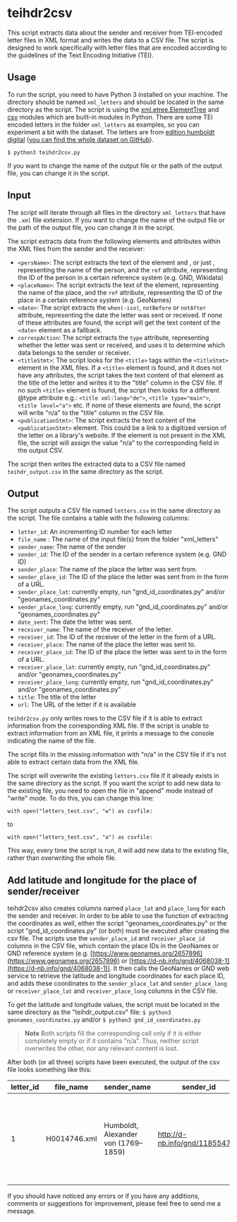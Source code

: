 # teihdr2csv

This script extracts data about the sender and receiver from TEI-encoded letter files in XML format and writes the data to a CSV file. The script is designed to work specifically with letter files that are encoded according to the guidelines of the Text Encoding Initiative (TEI).

## Usage

To run the script, you need to have Python 3 installed on your machine. The directory should be named `xml_letters` and should be located in the same directory as the script. The script is using the [xml.etree.ElementTree](https://docs.python.org/3/library/xml.etree.elementtree.html) and [csv](https://docs.python.org/3/library/csv.html) modules which are built-in modules in Python.
There are some TEI encoded letters in the folder `xml_letters` as examples, so you can experiment a bit with the dataset. The letters are from [edition humboldt digital](https://edition-humboldt.de/) ([you can find the whole dataset on GitHub](https://github.com/telota/edition-humboldt-digital)).

`$ python3 teihdr2csv.py`

If you want to change the name of the output file or the path of the output file, you can change it in the script.

## Input

The script will iterate through all files in the directory `xml_letters` that have the `.xml` file extension. If you want to change the name of the output file or the path of the output file, you can change it in the script.

The script extracts data from the following elements and attributes within the XML files from the sender and the receiver:

-   `<persName>`: The script extracts the text of the element <forename> and <surname>, or just <persName>, representing the name of the person, and the `ref` attribute, representing the ID of the person in a certain reference system (e.g. GND, Wikidata)
-   `<placeName>`: The script extracts the text of the element, representing the name of the place, and the `ref` attribute, representing the ID of the place in a certain reference system (e.g. GeoNames)
-   `<date>`: The script extracts the `when(-iso)`, `notBefore` or `notAfter` attribute, representing the date the letter was sent or received. If none of these attributes are found, the script will get the text content of the `<date>` element as a fallback.
-   `correspAction`: The script extracts the `type` attribute, representing whether the letter was sent or received, and uses it to determine which data belongs to the sender or receiver.
-   `<titleStmt>`: The script looks for the `<title>` tags within the `<titleStmt>` element in the XML files. If a `<title>` element is found, and it does not have any attributes, the script takes the text content of that element as the title of the letter and writes it to the "title" column in the CSV file. If no such `<title>` element is found, the script then looks for a different @type attribute e.g.:  `<title xml:lang="de">`,  `<title type="main">`,  `<title level="a">` etc. If none of these elements are found, the script will write "n/a" to the "title" column in the CSV file.
-   `<publicationStmt>`: The script extracts the text content of the `<publicationStmt>` element. This could be a link to a digitized version of the letter on a library's website. If the <publicationStmt> element is not present in the XML file, the script will assign the value "n/a" to the corresponding field in the output CSV.

The script then writes the extracted data to a CSV file named `teihdr_output.csv` in the same directory as the script.

## Output

The script outputs a CSV file named `letters.csv` in the same directory as the script. The file contains a table with the following columns:

-   `letter_id`: An incrementing ID number for each letter
-   `file_name` : The name of the input file(s) from the folder "xml_letters"
-   `sender_name`: The name of the sender
-   `sender_id`: The ID of the sender in a certain reference system (e.g. GND ID)
-   `sender_place`: The name of the place the letter was sent from.
-   `sender_place_id`: The ID of the place the letter was sent from in the form of a URL.
-   `sender_place_lat`: currently empty, run "gnd_id_coordinates.py" and/or "geonames_coordinates.py"
-   `sender_place_long`: currently empty, run "gnd_id_coordinates.py" and/or "geonames_coordinates.py"
-   `date_sent`: The date the letter was sent.
-   `receiver_name`: The name of the receiver of the letter.
-   `receiver_id`: The ID of the receiver of the letter in the form of a URL.
-   `receiver_place`: The name of the place the letter was sent to.
-   `receiver_place_id`: The ID of the place the letter was sent to in the form of a URL.
-   `receiver_place_lat`: currently empty, run "gnd_id_coordinates.py" and/or "geonames_coordinates.py"
-   `receiver_place_long`: currently empty, run "gnd_id_coordinates.py" and/or "geonames_coordinates.py"
-   `title`: The title of the letter
-   `url`: The URL of the letter if it is available

`teihdr2csv.py` only writes rows to the CSV file if it is able to extract information from the corresponding XML file. If the script is unable to extract information from an XML file, it prints a message to the console indicating the name of the file.

The script fills in the missing information with "n/a" in the CSV file if it's not able to extract certain data from the XML file.

The script will overwrite the existing `letters.csv` file if it already exists in the same directory as the script. If you want the script to add new data to the existing file, you need to open the file in "append" mode instead of "write" mode. To do this, you can change this line:

`with open("letters_test.csv", "w") as csvfile:` 

to

`with open("letters_test.csv", "a") as csvfile:` 

This way, every time the script is run, it will add new data to the existing file, rather than overwriting the whole file.
 
## Add latitude and longitude for the place of sender/receiver
  
teihdr2csv also creates columns named `place_lat` and `place_long` for each the sender and receiver. In order to be able to use the function of extracting the coordinates as well, either the script "geonames_coordinates.py" or the script "gnd_id_coordinates.py" (or both) must be executed after creating the csv file. The scripts use the `sender_place_id` and `receiver_place_id` columns in the CSV file, which contain the place IDs in the GeoNames or GND reference system (e.g. [https://www.geonames.org/2657896](https://www.geonames.org/2657896) or [https://d-nb.info/gnd/4068038-1](https://d-nb.info/gnd/4068038-1)). It then calls the GeoNames or GND web service to retrieve the latitude and longitude coordinates for each place ID, and adds these coordinates to the `sender_place_lat` and `sender_place_long` or `receiver_place_lat` and `receiver_place_long` columns in the CSV file.

To get the latitude and longitude values, the script must be located in the same directory as the "teihdr_output.csv" file:
  `$ python3 geonames_coordinates.py`
  and/or
  `$ python3 gnd_id_coordinates.py`
  
>**Note** Both scripts fill the corresponding cell only if it is either completely empty or if it contains "n/a". Thus, neither script overwrites the other, nor any relevant content is lost.
 
After both (or all three) scripts have been executed, the output of the csv file looks something like this:

| letter_id | file_name    | sender_name                          | sender_id                      | sender_place | sender_place_id                  | sender_place_lat | sender_place_long | date_sent  | receiver_name                       | receiver_id                    | receiver_place | receiver_place_id                | receiver_place_lat | receiver_place_long | title                                                                                         | url                                  |
|-----------|--------------|--------------------------------------|--------------------------------|--------------|----------------------------------|------------------|-------------------|------------|-------------------------------------|--------------------------------|----------------|----------------------------------|--------------------|---------------------|-----------------------------------------------------------------------------------------------|--------------------------------------|
| 1         | H0014746.xml | Humboldt, Alexander von (1769–1859)  | http://d-nb.info/gnd/118554700 | London       | https://www.geonames.org/2643743 | 51.50853         | -0.12574          | 1817-11-11 | Kunth, Carl Sigismund (1788–1850 )  | http://d-nb.info/gnd/115674667 | Paris          | https://www.geonames.org/2988507 | 48.85341           | 2.3488              | Alexander von Humboldt an Carl Sigismund Kunth. London, 11. November                     1817 | https://edition-humboldt.de/H0014746 |

  
If you should have noticed any errors or if you have any additions, comments or suggestions for improvement, please feel free to send me a message.

